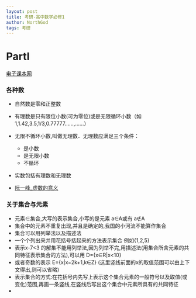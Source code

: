 ```yaml
---
layout: post
title: 考研-高中数学必修1
author: NorthGod
tags: 考研
---
```

# PartI
[电子课本网](http://www.dzkbw.com/books/rjb/gaozhong-shuxue/)
### 各种数
* 自然数是零和正整数
* 有理数是只有限位小数(可为零位)或是无限循环小数（如1,1.42,3.5,1/3,0.77777……,……）
* 无限不循环小数,叫做无理数．无理数应满足三个条件：

  * 是小数 
  * 是无限小数
  * 不循环
* 实数包括有理数和无理数
* [阮一峰_虚数的意义](http://www.ruanyifeng.com/blog/2012/09/imaginary_number.html)
### 关于集合与元素
* 元素∈集合,大写的表示集合,小写的是元素 a∈A或有 a∉A
* 集合中的元素不重复出现,并且是确定的,我国的小河流不能算作集合
* 集合可以用列举法以及描述法 
* 一个个列出来并用花括号括起来的方法表示集合 例如{1,2,5}
* 表示x-7<3 的解集不能用列举法,因为列举不完,用描述法(用集合所含元素的共同特征表示集合的方法),可以用 D={x∈R|x<10}
* 或者奇数的表示 E={x|x=2k+1,k∈Z} (这里竖线前面的x的取值范围可以由上下文得出,则可以省略)
* 表示集合的方式:在花括号内先写上表示这个集合元素的一般符号以及取值(或变化)范围,再画一条竖线,在竖线后写出这个集合中元素所具有的共同特征
* 
